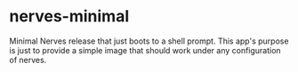 # nerves-minimal

Minimal Nerves release that just boots to a shell prompt. This app's
purpose is just to provide a simple image that should work under any
configuration of nerves.
